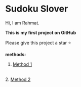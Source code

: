 # Sudoku Slover
Hi, I am Rahmat.

**This is my first project on GitHub**

Please give this project a star ⭐

**methods:**
<br>
1.  <a href="https://github.com/EnAnsari/sudoku/tree/main/method_1">Method 1</a>
<br>
2.  <a href="https://github.com/EnAnsari/sudoku/tree/main/method_2">Method 2</a>
